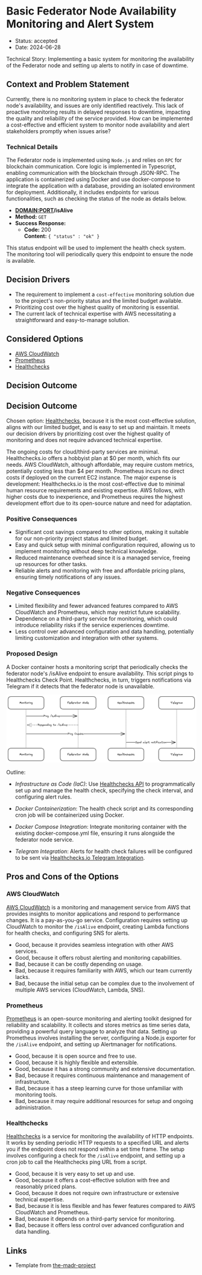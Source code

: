 # Basic Federator Node Availability Monitoring and Alert System <!-- [short title of solved problem and solution] -->

* Status: accepted  <!--[draft | proposed | rejected | accepted | deprecated | … | superseded by [ADR-0005](0005-example.md)] -->
* Date: 2024-06-28 <!-- [YYYY-MM-DD when the decision was last updated] -->

Technical Story: Implementing a basic system for monitoring the availability of the Federator node and setting up alerts to notify in case of downtime.  <!-- [description | ticket/issue URL] -->

## Context and Problem Statement

<!-- [Describe the context and problem statement, e.g., in free form using two to three sentences. You may want to articulate the problem in form of a question.] -->

Currently, there is no monitoring system in place to check the federator node's availability, and issues are only identified reactively. This lack of proactive monitoring results in delayed responses to downtime, impacting the quality and reliability of the service provided. How can be implemented a cost-effective and efficient system to monitor node availability and alert stakeholders promptly when issues arise?

### Technical Details

The Federator node is implemented using `Node.js` and relies on `RPC` for blockchain communication. Core logic is implemented in Typescript, enabling communication with the blockchain through JSON-RPC. The application is containerized using Docker and use docker-compose to integrate the application with a database, providing an isolated environment for deployment. Additionally, it includes endpoints for various functionalities, such as checking the status of the node as details below. 

* **<DOMAIN:PORT>/isAlive**
* **Method:**
  `GET`
* **Success Response:**
  * **Code:** 200 <br />
    **Content:** `{ "status" : "ok" }`

This status endpoint will be used to implement the health check system. The monitoring tool will periodically query this endpoint to ensure the node is available. 

## Decision Drivers 
<!-- [driver 1, e.g., a force, facing concern, …] -->
* The requirement to implement a `cost-effective` monitoring solution due to the project's non-priority status and the limited budget available.
* Prioritizing cost over the highest quality of monitoring is essential.
* The current lack of technical expertise with AWS necessitating a straightforward and easy-to-manage solution.

## Considered Options

* [AWS CloudWatch](https://aws.amazon.com/cloudwatch/) 
* [Prometheus](https://prometheus.io/)
* [Healthchecks](https://healthchecks.io/)

## Decision Outcome

<!-- Chosen option: "[option 1]", because [justification. e.g., only option, which meets k.o. criterion decision driver | which resolves force force | … | comes out best (see below)].

### Positive Consequences 

* [e.g., improvement of quality attribute satisfaction, follow-up decisions required, …]
* …

### Negative Consequences 

* [e.g., compromising quality attribute, follow-up decisions required, …]
* … -->

## Decision Outcome

Chosen option: [Healthchecks](https://healthchecks.io/), because it is the most cost-effective solution, aligns with our limited budget, and is easy to set up and maintain. It meets our decision drivers by prioritizing cost over the highest quality of monitoring and does not require advanced technical expertise.

The ongoing costs for cloud/third-party  services are minimal. Healthchecks.io offers a hobbyist plan at $0 per month, which fits our needs. AWS CloudWatch, although affordable, may require custom metrics, potentially costing less than $4 per month. Prometheus incurs no direct costs if deployed on the current EC2 instance. The major expense is development: Healthchecks.io is the most cost-effective due to minimal human resource requirements and existing expertise. AWS follows, with higher costs due to inexperience, and Prometheus requires the highest development effort due to its open-source nature and need for adaptation.

### Positive Consequences

* Significant cost savings compared to other options, making it suitable for our non-priority project status and limited budget.
* Easy and quick setup with minimal configuration required, allowing us to implement monitoring without deep technical knowledge.
* Reduced maintenance overhead since it is a managed service, freeing up resources for other tasks.
* Reliable alerts and monitoring with free and affordable pricing plans, ensuring timely notifications of any issues.

### Negative Consequences

* Limited flexibility and fewer advanced features compared to AWS CloudWatch and Prometheus, which may restrict future scalability.
* Dependence on a third-party service for monitoring, which could introduce reliability risks if the service experiences downtime.
* Less control over advanced configuration and data handling, potentially limiting customization and integration with other systems.

### Proposed Design
<!-- without getting into implementation where possible -->

A Docker container hosts a monitoring script that periodically checks the federator node's /isAlive endpoint to ensure availability. This script pings to Healthchecks Check Point. Healthchecks, in turn, triggers notifications via Telegram if it detects that the federator node is unavailable.

![Design Diagram](diagrams/001-monitoring-01.png)

Outline:

* _Infrastructure as Code (IaC)_: Use [Healthchecks API](https://healthchecks.io/docs/api/) to programmatically set up and manage the health check, specifying the check interval, and configuring alert rules.

* _Docker Containerization_: The health check script and its corresponding cron job will be containerized using Docker.

* _Docker Compose Integration_: Integrate monitoring container with the existing docker-compose.yml file, ensuring it runs alongside the federator node service. 

* _Telegram Integration_: Alerts for health check failures will be configured to be sent via [Healthchecks.io Telegram Integration](https://healthchecks.io/integrations/telegram/).


## Pros and Cons of the Options

<!-- ### [option 1]

[example | description | pointer to more information | …]

* Good, because [argument a]
* Good, because [argument b]
* Bad, because [argument c]
-->

### AWS CloudWatch

[AWS CloudWatch](https://aws.amazon.com/cloudwatch/) is a monitoring and management service from AWS that provides insights to monitor applications and respond to performance changes. It is a pay-as-you-go service. Configuration requires setting up CloudWatch to monitor the `/isAlive` endpoint, creating Lambda functions for health checks, and configuring SNS for alerts.

* Good, because it provides seamless integration with other AWS services.
* Good, because it offers robust alerting and monitoring capabilities.
* Bad, because it can be costly depending on usage.
* Bad, because it requires familiarity with AWS, which our team currently lacks.
* Bad, because the initial setup can be complex due to the involvement of multiple AWS services (CloudWatch, Lambda, SNS).

### Prometheus

[Prometheus](https://prometheus.io/) is an open-source monitoring and alerting toolkit designed for reliability and scalability. It collects and stores metrics as time series data, providing a powerful query language to analyze that data. Setting up Prometheus involves installing the server, configuring a Node.js exporter for the `/isAlive` endpoint, and setting up Alertmanager for notifications.

* Good, because it is open source and free to use.
* Good, because it is highly flexible and extensible.
* Good, because it has a strong community and extensive documentation.
* Bad, because it requires continuous maintenance and management of infrastructure.
* Bad, because it has a steep learning curve for those unfamiliar with monitoring tools.
* Bad, because it may require additional resources for setup and ongoing administration.

### Healthchecks

[Healthchecks](https://healthchecks.io/) is a service for monitoring the availability of HTTP endpoints. It works by sending periodic HTTP requests to a specified URL and alerts you if the endpoint does not respond within a set time frame. The setup involves configuring a check for the `/isAlive` endpoint, and setting up a cron job to call the Healthchecks ping URL from a script.

* Good, because it is very easy to set up and use.
* Good, because it offers a cost-effective solution with free and reasonably priced plans.
* Good, because it does not require own infrastructure or extensive technical expertise.
* Bad, because it is less flexible and has fewer features compared to AWS CloudWatch and Prometheus.
* Bad, because it depends on a third-party service for monitoring.
* Bad, because it offers less control over advanced configuration and data handling.

## Links <!-- optional -->

* Template from [the-madr-project](https://github.com/joelparkerhenderson/architecture-decision-record/blob/main/locales/en/templates/decision-record-template-of-the-madr-project/index.md)